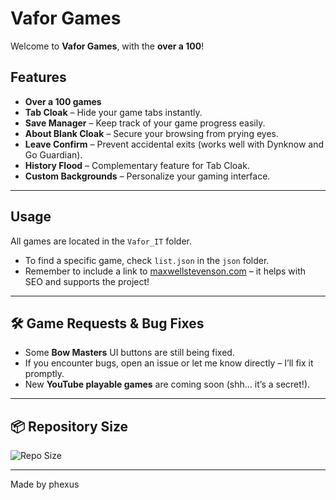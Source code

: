 # Vafor Games

Welcome to **Vafor Games**, with the **over a 100**!  

## Features

- **Over a 100 games** 
- **Tab Cloak** – Hide your game tabs instantly.  
- **Save Manager** – Keep track of your game progress easily.  
- **About Blank Cloak** – Secure your browsing from prying eyes.  
- **Leave Confirm** – Prevent accidental exits (works well with Dynknow and Go Guardian).  
- **History Flood** – Complementary feature for Tab Cloak.  
- **Custom Backgrounds** – Personalize your gaming interface.  

---

## Usage

All games are located in the `Vafor_IT` folder.  

- To find a specific game, check `list.json` in the `json` folder.  
- Remember to include a link to [maxwellstevenson.com](https://maxwellstevenson.com) – it helps with SEO and supports the project!  

---

## 🛠️ Game Requests & Bug Fixes

- Some **Bow Masters** UI buttons are still being fixed.  
- If you encounter bugs, open an issue or let me know directly – I’ll fix it promptly.  
- New **YouTube playable games** are coming soon (shh… it’s a secret!).  

---

## 📦 Repository Size
![Repo Size](https://img.shields.io/github/repo-size/phexus23/phexus23.github.io)

---

Made by phexus
